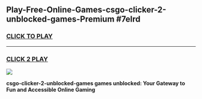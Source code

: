 
## Play-Free-Online-Games-csgo-clicker-2-unblocked-games-Premium #7elrd
<h3>
<a href="https://premium.freeplayer.one?title=csgo-clicker-2-unblocked-games&ref=8M">CLICK TO PLAY</a></h3>
<hr>

<h3>
<a href="https://premium.freeplayer.one?title=csgo-clicker-2-unblocked-games&ref=8M">CLICK 2 PLAY</a>
  
</h3>

<a href="https://premium.freeplayer.one?title=csgo-clicker-2-unblocked-games&ref=8M"><img src="https://clearcache.store/games.png"></a>


**csgo-clicker-2-unblocked-games games unblocked: Your Gateway to Fun and Accessible Online Gaming**
